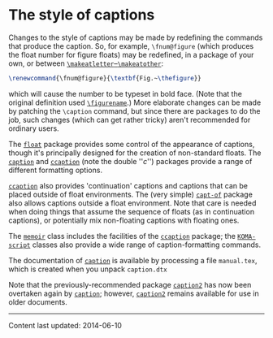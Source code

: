 # The style of captions

Changes to the style of captions may be made by redefining the commands
that produce the caption.  So, for example, `\fnum@figure` (which
produces the float number for figure floats) may be redefined, in a
package of your own, or between
[`\makeatletter`&ndash;`\makeatother`](./FAQ-atsigns.html):
```latex
\renewcommand{\fnum@figure}{\textbf{Fig.~\thefigure}}
```
which will cause the number to be typeset in bold face.  (Note that
the original definition used 
[`\figurename`](./FAQ-fixnam.html).)  More elaborate changes can be
made by patching the `\caption` command, but since there are
packages to do the job, such changes (which can get rather tricky)
aren't recommended for ordinary users.

The [`float`](http://ctan.org/pkg/float) package provides some control of the appearance of
captions, though it's principally designed for the creation of
non-standard floats.  The [`caption`](http://ctan.org/pkg/caption) and [`ccaption`](http://ctan.org/pkg/ccaption)
(note the double ''_c_'') packages provide a range of different
formatting options.

[`ccaption`](http://ctan.org/pkg/ccaption) also provides 'continuation' captions and captions
that can be placed outside of float environments.  The (very simple)
[`capt-of`](http://ctan.org/pkg/capt-of) package also allows captions outside a float
environment.  Note that care is needed when doing things that assume
the sequence of floats (as in continuation captions), or potentially
mix non-floating captions with floating ones.

The [`memoir`](http://ctan.org/pkg/memoir) class includes the facilities of the
[`ccaption`](http://ctan.org/pkg/ccaption) package; the [`KOMA-script`](http://ctan.org/pkg/KOMA-script) classes also
provide a wide range of caption-formatting commands.

The documentation of [`caption`](http://ctan.org/pkg/caption) is available by processing a
file `manual.tex`, which is created when you unpack
`caption.dtx`

Note that the previously-recommended package [`caption2`](http://ctan.org/pkg/caption2) has
now been overtaken again by [`caption`](http://ctan.org/pkg/caption); however,
[`caption2`](http://ctan.org/pkg/caption2) remains available for use in older documents.


----

Content last updated: 2014-06-10
